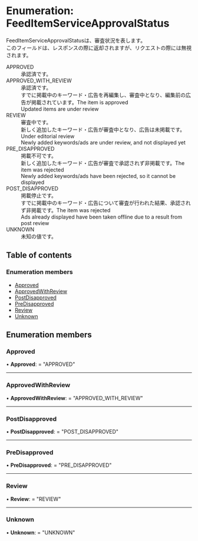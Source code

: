 # Enumeration: FeedItemServiceApprovalStatus


<div lang=\"ja\">FeedItemServiceApprovalStatusは、審査状況を表します。<br> このフィールドは、レスポンスの際に返却されますが、リクエストの際には無視されます。</div>  <dl class=term>   <dt class=\"term__item\">APPROVED</dt>   <dd class=\"term__desc\"><span lang=\"ja\">承認済です。</span></dd>   <dt class=\"term__item\">APPROVED_WITH_REVIEW</dt>   <dd class=\"term__desc\"><span lang=\"ja\">承認済です。<br>すでに掲載中のキーワード・広告を再編集し、審査中となり、編集前の広告が掲載されています。</span><span lang=\"en\">The item is approved<br>Updated items are under review</span></dd>   <dt class=\"term__item\">REVIEW</dt>   <dd class=\"term__desc\"><span lang=\"ja\">審査中です。<br>新しく追加したキーワード・広告が審査中となり、広告は未掲載です。</span><span lang=\"en\">Under editorial review<br>Newly added keywords/ads are under review, and not displayed yet</span></dd>   <dt class=\"term__item\">PRE_DISAPPROVED</dt>   <dd class=\"term__desc\"><span lang=\"ja\">掲載不可です。<br>新しく追加したキーワード・広告が審査で承認されず非掲載です。</span><span lang=\"en\">The item was rejected<br>Newly added keywords/ads have been rejected, so it cannot be displayed</span></dd>   <dt class=\"term__item\">POST_DISAPPROVED</dt>   <dd class=\"term__desc\"><span lang=\"ja\">掲載停止です。<br>すでに掲載中のキーワード・広告について審査が行われた結果、承認されず非掲載です。</span><span lang=\"en\">The item was rejected<br>Ads already displayed have been taken offline due to a result from post review</span></dd>   <dt class=\"term__item\">UNKNOWN</dt>   <dd class=\"term__desc\"><span lang=\"ja\">未知の値です。</span></dd> </dl>

## Table of contents

### Enumeration members

- [Approved](feeditemserviceapprovalstatus.md#approved)
- [ApprovedWithReview](feeditemserviceapprovalstatus.md#approvedwithreview)
- [PostDisapproved](feeditemserviceapprovalstatus.md#postdisapproved)
- [PreDisapproved](feeditemserviceapprovalstatus.md#predisapproved)
- [Review](feeditemserviceapprovalstatus.md#review)
- [Unknown](feeditemserviceapprovalstatus.md#unknown)

## Enumeration members

### Approved

• **Approved**: = "APPROVED"

___

### ApprovedWithReview

• **ApprovedWithReview**: = "APPROVED\_WITH\_REVIEW"

___

### PostDisapproved

• **PostDisapproved**: = "POST\_DISAPPROVED"

___

### PreDisapproved

• **PreDisapproved**: = "PRE\_DISAPPROVED"

___

### Review

• **Review**: = "REVIEW"

___

### Unknown

• **Unknown**: = "UNKNOWN"
